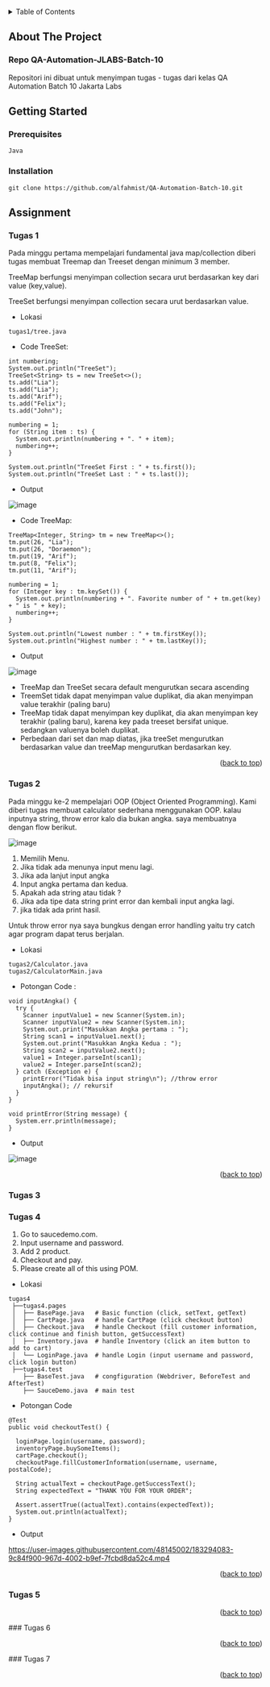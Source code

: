 <a name="readme-top"></a>

<!-- TABLE OF CONTENTS -->
<details>
  <summary>Table of Contents</summary>
  <ol>
    <li>
      <a href="#about-the-project">About The Project</a>
    </li>
    <li>
      <a href="#getting-started">Getting Started</a>
      <ul>
        <li><a href="#prerequisites">Prerequisites</a></li>
        <li><a href="#installation">Installation</a></li>
      </ul>
    </li>
      <li>
      <a href="#getting-started">Assignment</a>
      <ul>
        <li><a href="#tugas-1">Tugas 1</a></li>
        <li><a href="#tugas-2">Tugas 2</a></li>
         <li><a href="#tugas-3">Tugas 3</a></li>
        <li><a href="#tugas-4">Tugas 4</a></li>
         <li><a href="#tugas-5">Tugas 5</a></li>
        <li><a href="#tugas-6">Tugas 6</a></li>
        <li><a href="#tugas-7">Tugas 7</a></li>
      </ul>
    </li>
  </ol>
</details>

## About The Project

### Repo QA-Automation-JLABS-Batch-10
Repositori ini dibuat untuk menyimpan tugas - tugas dari kelas QA Automation Batch 10 Jakarta Labs

## Getting Started

### Prerequisites
```
Java
```
### Installation
```
git clone https://github.com/alfahmist/QA-Automation-Batch-10.git

```

## Assignment

<!-- Tugas 1 -->
### Tugas 1
Pada minggu pertama mempelajari fundamental java map/collection diberi tugas membuat Treemap dan Treeset dengan minimum 3 member.

TreeMap berfungsi menyimpan collection secara urut berdasarkan key dari value (key,value).

TreeSet berfungsi menyimpan collection secara urut berdasarkan value.

* Lokasi
```
tugas1/tree.java
```
* Code TreeSet:
```
int numbering;
System.out.println("TreeSet");
TreeSet<String> ts = new TreeSet<>();
ts.add("Lia");
ts.add("Lia");
ts.add("Arif");
ts.add("Felix");
ts.add("John");

numbering = 1;
for (String item : ts) {
  System.out.println(numbering + ". " + item);
  numbering++;
}

System.out.println("TreeSet First : " + ts.first());
System.out.println("TreeSet Last : " + ts.last());
```
* Output

![image](https://user-images.githubusercontent.com/48145002/183289838-0412bbb2-1f1c-4979-a5ea-2443b7e47ab9.png)


* Code TreeMap:
```
TreeMap<Integer, String> tm = new TreeMap<>();
tm.put(26, "Lia");
tm.put(26, "Doraemon");
tm.put(19, "Arif");
tm.put(8, "Felix");
tm.put(11, "Arif");

numbering = 1;
for (Integer key : tm.keySet()) {
  System.out.println(numbering + ". Favorite number of " + tm.get(key) + " is " + key);
  numbering++;
}

System.out.println("Lowest number : " + tm.firstKey());
System.out.println("Highest number : " + tm.lastKey());
```
* Output

![image](https://user-images.githubusercontent.com/48145002/183289510-901fb44a-f93b-40b7-a8ae-cb6bd2f74641.png)


* TreeMap dan TreeSet secara default mengurutkan secara ascending
* TreemSet tidak dapat menyimpan value duplikat, dia akan menyimpan value terakhir (paling baru)
* TreeMap tidak dapat menyimpan key duplikat, dia akan menyimpan key terakhir (paling baru), karena key pada treeset bersifat unique. sedangkan valuenya boleh duplikat.
* Perbedaan dari set dan map diatas, jika treeSet mengurutkan berdasarkan value dan treeMap mengurutkan berdasarkan key. 
<p align="right">(<a href="#readme-top">back to top</a>)</p>

<!-- Tugas 2-->
### Tugas 2

Pada minggu ke-2 mempelajari OOP (Object Oriented Programming).
Kami diberi tugas membuat calculator sederhana menggunakan OOP. kalau inputnya string, throw error kalo dia bukan angka.
saya membuatnya dengan flow berikut.

![image](https://user-images.githubusercontent.com/48145002/183291251-af9e56fb-ce4b-41cd-b796-52063168a550.png)


1. Memilih Menu.
2. Jika tidak ada menunya input menu lagi.
3. Jika ada lanjut input angka
4. Input angka pertama dan kedua.
5. Apakah ada string atau tidak ?
5. Jika ada tipe data string print error dan kembali input angka lagi.
6. jika tidak ada print hasil.

Untuk throw error nya saya bungkus dengan error handling yaitu try catch agar program dapat terus berjalan.

* Lokasi
```
tugas2/Calculator.java
tugas2/CalculatorMain.java
```

* Potongan Code :
```
void inputAngka() {
  try {
    Scanner inputValue1 = new Scanner(System.in);
    Scanner inputValue2 = new Scanner(System.in);
    System.out.print("Masukkan Angka pertama : ");
    String scan1 = inputValue1.next();
    System.out.print("Masukkan Angka Kedua : ");
    String scan2 = inputValue2.next();
    value1 = Integer.parseInt(scan1);
    value2 = Integer.parseInt(scan2);
  } catch (Exception e) {
    printError("Tidak bisa input string\n"); //throw error
    inputAngka(); // rekursif
  }
}

void printError(String message) {
  System.err.println(message);
}
```
* Output

![image](https://user-images.githubusercontent.com/48145002/183292026-3fea2591-16bc-448f-96cd-d7917c34bbed.png)

<p align="right">(<a href="#readme-top">back to top</a>)</p>

### Tugas 3


### Tugas 4


1. Go to saucedemo.com.
2. Input username and password.
3. Add 2 product.
4. Checkout and pay.
5. Please create all of this using POM.

* Lokasi
```
tugas4
 ├──tugas4.pages
 │  ├── BasePage.java   # Basic function (click, setText, getText)
 │  ├── CartPage.java   # handle CartPage (click checkout button)
 │  ├── Checkout.java   # handle Checkout (fill customer information, click continue and finish button, getSuccessText)
 │  ├── Inventory.java  # handle Inventory (click an item button to add to cart)  
 │  └── LoginPage.java  # handle Login (input username and password, click login button)            
 ├──tugas4.test 
    ├── BaseTest.java   # congfiguration (Webdriver, BeforeTest and AfterTest)
    ├── SauceDemo.java  # main test
```
    
    
* Potongan Code
```
@Test
public void checkoutTest() {

  loginPage.login(username, password);
  inventoryPage.buySomeItems();
  cartPage.checkout();
  checkoutPage.fillCustomerInformation(username, username, postalCode);

  String actualText = checkoutPage.getSuccessText();
  String expectedText = "THANK YOU FOR YOUR ORDER";

  Assert.assertTrue((actualText).contains(expectedText));
  System.out.println(actualText);
}
```
* Output

https://user-images.githubusercontent.com/48145002/183294083-9c84f900-967d-4002-b9ef-7fcbd8da52c4.mp4

<p align="right">(<a href="#readme-top">back to top</a>)</p>

### Tugas 5
<p align="right">(<a href="#readme-top">back to top</a>)</p>
### Tugas 6
<p align="right">(<a href="#readme-top">back to top</a>)</p>
### Tugas 7
<p align="right">(<a href="#readme-top">back to top</a>)</p>
